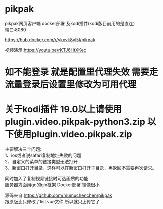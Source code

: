 # pikpak
pikpak网页客户端 docker部署   及kodi插件(kodi版目前用的是直连)    
端口:8080

https://hub.docker.com/r/ykxvk8yl5l/pikpak

视频演示:https://youtu.be/rKTJ6HtXKec  

# 如不能登录 就是配置里代理失效 需要走流量登录后设置里修改为可用代理
# 关于kodi插件 19.0以上请使用plugin.video.pikpak-python3.zip 以下使用plugin.video.pikpak.zip
主要解决三个问题:   
1、ios或者说safari复制地址失败的问题    
2、自定义的菜单的链接类型无法打开  
3、新窗口打开目录，这样可以在新窗口打开子目录，再返回不需要再次请求。    

同时加入了复制视频链接时可选画质的功能  
服务器方面用go的gin框架
Docker部署 镜像很小

源码来自:https://github.com/mumuchenchen/pikpak  
跟原版比只修改了list.vue文件  所以就只上传它了
